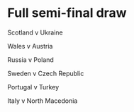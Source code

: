 # Full semi-final draw

Scotland v Ukraine

Wales v Austria

Russia v Poland

Sweden v Czech Republic

Portugal v Turkey

Italy v North Macedonia